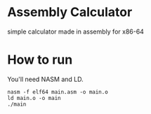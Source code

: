 # Assembly Calculator
simple calculator made in assembly for x86-64

# How to run 
You'll need NASM and LD.
```
nasm -f elf64 main.asm -o main.o
ld main.o -o main
./main
```
